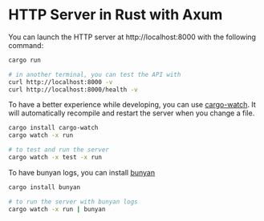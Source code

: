 # HTTP Server in Rust with Axum

You can launch the HTTP server at http://localhost:8000 with the following command:

```bash
cargo run

# in another terminal, you can test the API with
curl http://localhost:8000 -v
curl http://localhost:8000/health -v
```

To have a better experience while developing, you can use [cargo-watch](https://crates.io/crates/cargo-watch). It will automatically recompile and restart the server when you change a file.
```bash
cargo install cargo-watch
cargo watch -x run

# to test and run the server
cargo watch -x test -x run
```

To have bunyan logs, you can install [bunyan](https://github.com/LukeMathWalker/bunyan)
```bash
cargo install bunyan

# to run the server with bunyan logs
cargo watch -x run | bunyan
```
